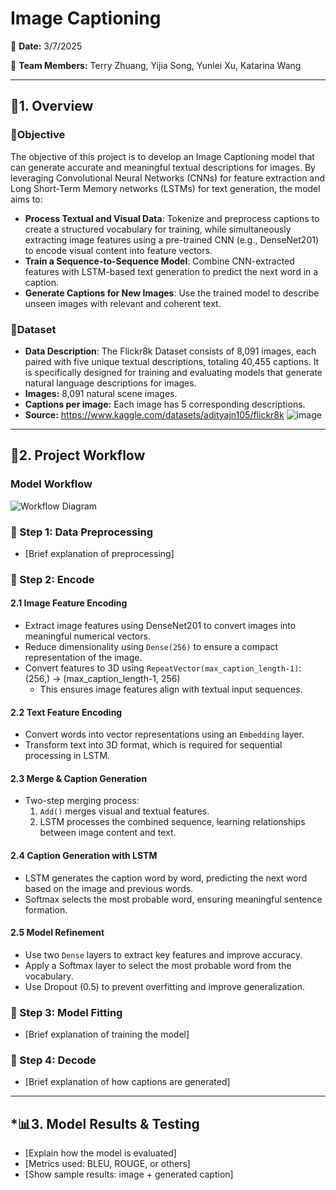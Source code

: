 # **Image Captioning**  
📅 **Date:** 3/7/2025

👥 **Team Members:** Terry Zhuang, Yijia Song, Yunlei Xu, Katarina Wang

---

## **🌟1. Overview**  

### **🎯Objective**  
The objective of this project is to develop an Image Captioning model that can generate accurate and meaningful textual descriptions for images. By leveraging Convolutional Neural Networks (CNNs) for feature extraction and Long Short-Term Memory networks (LSTMs) for text generation, the model aims to:
- **Process Textual and Visual Data**: Tokenize and preprocess captions to create a structured vocabulary for training, while simultaneously extracting image features using a pre-trained CNN (e.g., DenseNet201) to encode visual content into feature vectors.  
- **Train a Sequence-to-Sequence Model**: Combine CNN-extracted features with LSTM-based text generation to predict the next word in a caption.
- **Generate Captions for New Images**: Use the trained model to describe unseen images with relevant and coherent text.

### **📂Dataset**  
- **Data Description**: The Flickr8k Dataset consists of 8,091 images, each paired with five unique textual descriptions, totaling 40,455 captions. It is specifically designed for training and evaluating models that generate natural language descriptions for images.
- **Images:** 8,091 natural scene images.
- **Captions per image:** Each image has 5 corresponding descriptions.
- **Source:** https://www.kaggle.com/datasets/adityajn105/flickr8k
![image](https://github.com/user-attachments/assets/8a8360c4-7803-44e8-b0c5-109a95f16702)

---

## **🔄2. Project Workflow**  

### **Model Workflow**  
![Workflow Diagram](https://github.com/user-attachments/assets/50c75e10-c497-4581-ba44-684b9337360a)  

### **📌 Step 1: Data Preprocessing**  
- [Brief explanation of preprocessing]  

### **📌 Step 2: Encode**  
#### 2.1 Image Feature Encoding
- Extract image features using DenseNet201 to convert images into meaningful numerical vectors.  
- Reduce dimensionality using `Dense(256)` to ensure a compact representation of the image.  
- Convert features to 3D using `RepeatVector(max_caption_length-1)`: (256,) → (max_caption_length-1, 256)
  - This ensures image features align with textual input sequences.  

#### 2.2 Text Feature Encoding
- Convert words into vector representations using an `Embedding` layer.  
- Transform text into 3D format, which is required for sequential processing in LSTM.  

#### 2.3 Merge & Caption Generation  
- Two-step merging process:  
  1. `Add()` merges visual and textual features.  
  2. LSTM processes the combined sequence, learning relationships between image content and text.  

#### 2.4 Caption Generation with LSTM
- LSTM generates the caption word by word, predicting the next word based on the image and previous words.  
- Softmax selects the most probable word, ensuring meaningful sentence formation.  

#### 2.5 Model Refinement
- Use two `Dense` layers to extract key features and improve accuracy.  
- Apply a Softmax layer to select the most probable word from the vocabulary.  
- Use Dropout (0.5) to prevent overfitting and improve generalization.  









### **📌 Step 3: Model Fitting**  
- [Brief explanation of training the model]  

### **📌 Step 4: Decode**  
- [Brief explanation of how captions are generated]  

---

## ***📊3. Model Results & Testing**  
- [Explain how the model is evaluated]  
- [Metrics used: BLEU, ROUGE, or others]  
- [Show sample results: image + generated caption]  

